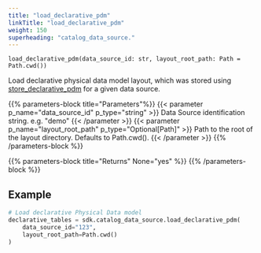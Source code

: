 ```yaml
---
title: "load_declarative_pdm"
linkTitle: "load_declarative_pdm"
weight: 150
superheading: "catalog_data_source."
---
```


<!-- TODO -->

``load_declarative_pdm(data_source_id: str, layout_root_path: Path = Path.cwd())``

Load declarative physical data model layout, which was stored using [store_declarative_pdm](../store_declarative_pdm) for a given data source.

{{% parameters-block  title="Parameters"%}}
{{< parameter p_name="data_source_id" p_type="string" >}}
Data Source identification string. e.g. "demo"
{{< /parameter >}}
{{< parameter p_name="layout_root_path" p_type="Optional[Path]" >}}
Path to the root of the layout directory. Defaults to Path.cwd().
{{< /parameter >}}
{{% /parameters-block %}}

{{% parameters-block title="Returns" None="yes" %}}
{{% /parameters-block %}}

## Example

```Python
# Load declarative Physical Data model
declarative_tables = sdk.catalog_data_source.load_declarative_pdm(
    data_source_id="123",
    layout_root_path=Path.cwd()
)
```
